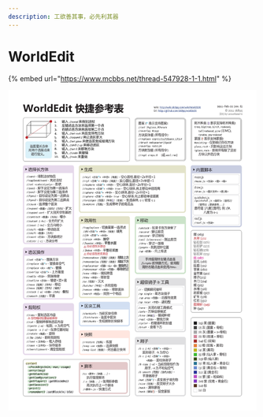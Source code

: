 ```yaml
---
description: 工欲善其事，必先利其器
---
```


# WorldEdit

{% embed url="https://www.mcbbs.net/thread-547928-1-1.html" %}

![&#x53F3;&#x952E;&#x53E6;&#x5B58;&#x4E3A;&#x4FDD;&#x5B58;&#x56FE;&#x7247;&#xFF0C;&#x5EFA;&#x8BAE;&#x5EFA;&#x7B51;&#x5E08;&#x4EBA;&#x624B;&#x4E00;&#x5F20;](../../.gitbook/assets/022620203400_0-ch-worldedit_ref_rev6_1.Jpeg)



